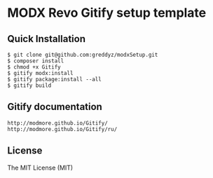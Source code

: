 MODX Revo Gitify setup template 
======

## Quick Installation

```` shell
$ git clone git@github.com:greddyz/modxSetup.git
$ composer install
$ chmod +x Gitify
$ gitify modx:install
$ gitify package:install --all
$ gitify build
````

## Gitify documentation
````shell 
http://modmore.github.io/Gitify/
http://modmore.github.io/Gitify/ru/
````

## License

The MIT License (MIT)